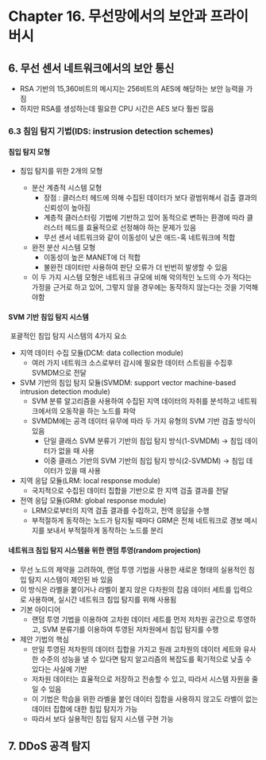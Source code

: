 # Chapter 16. 무선망에서의 보안과 프라이버시

## 6. 무선 센서 네트워크에서의 보안 통신

- RSA 기반의 15,360비트의 메시지는 256비트의 AES에 해당하는 보안 능력을 가짐
- 하지만 RSA를 생성하는데 필요한 CPU 시간은 AES 보다 훨씬 많음

### 6.3 침임 탐지 기법(IDS: instrusion detection schemes)

#### 침입 탐지 모형

- 침입 탐지를 위한 2개의 모형

  - 분산 계층적 시스템 모형
    - 장점 : 클러스터 헤드에 의해 수집된 데이터가 보다 광범위해서 검출 결과의 신뢰성이 높아짐
    - 계층적 클러스터링 기법에 기반하고 있어 동적으로 변하는 환경에 따라 클러스터 헤드를 효율적으로 선정해야 하는 문제가 있음
    - 무선 센서 네트워크와 같이 이동성이 낮은 애드-혹 네트워크에 적합
  - 완전 분산 시스템 모형
    - 이동성이 높은 MANET에 더 적합
    - 불완전 데이터만 사용하여 판단 오류가 더 빈번히 발생할 수 있음
  - 이 두 가지 시스템 모형은 네트워크 규모에 비해 악의적인 노드의 수가 적다는 가정을 근거로 하고 있어, 그렇지 않을 경우에는 동작하지 않는다는 것을 기억해야함

  

#### SVM 기반 침입 탐지 시스템

​	포괄적인 침입 탐지 시스템의 4가지 요소

- 지역 데이터 수집 모듈(DCM: data collection module)
  - 여러 가지 네트워크 소스로부터 감시에 필요한 데이터 스트림을 수집후 SVMDM으로 전달
- SVM 기반의 침입 탐지 모듈(SVMDM: support vector machine-based intrusion detection module)
  - SVM 분류 알고리즘을 사용하여 수집된 지역 데이터의 자취를 분석하고 네트워크에서의 오동작을 하는 노드를 파악
  - SVMDM에는 공격 데이터 유무에 따라 두 가지 유형의 SVM 기반 검출 방식이 있음
    - 단일 클래스 SVM 분류기 기반의 침입 탐지 방식(1-SVMDM) → 침입 데이터가 없을 때 사용
    - 이중 클래스 기반의 SVM 기반의 침입 탐지 방식(2-SVMDM) → 침입 데이터가 있을 때 사용
- 지역 응답 모듈(LRM: local response module)
  - 국지적으로 수집된  데이터 집합을 기반으로 한 지역 검출 결과를 전달
- 전역 응답 모듈(GRM: global response module)
  - LRM으로부터의 지역 검출 결과를 수집하고, 전역 응답을 수행
  - 부적절하게 동작하는 노드가 탐지될 때마다 GRM은 전체 네트워크로 경보 메시지를 보내서 부적절하게 동작하는 노드를 분리



#### 네트워크 침입 탐지 시스템을 위한 랜덤 투영(random projection)

- 무선 노드의  제약을 고려하여, 랜덤 투영 기법을 사용한 새로운 형태의 실용적인 침입 탐지 시스템이 제안된 바 있음
- 이 방식은 라벨을 붙이거나 라벨이 붙지 않은 다차원의 잡음 데이터 세트를 입력으로 사용하며, 실시간 네트워크 침입 탐지를 위해 사용됨
- 기본 아이디어
  - 랜덤 투영 기법을 이용하여 고차원 데이터 세트를 먼저 저차원 공간으로 투영하고, SVM 분류기를 이용하여 투영된 저차원에서 침입 탐지를 수행
- 제안 기법의 핵심
  - 만일 투영된 저차원의 데이터 집합을 가지고 원래 고차원의 데이터 세트와 유사한 수준의 성능을 낼 수 있다면 탐지 알고리즘의 복잡도를 획기적으로 낮출 수 있다는 사실에 기반
  - 저차원 데이터는 효율적으로 저장하고 전송할 수 있고, 따라서 시스템 자원을 줄일 수 있음
  - 이 기법은 학습을 위한 라벨을 붙인 데이터 집합을 사용하지 않고도 라벨이 없는 데이터 집합에 대한 침입 탐지가 가능
  - 따라서 보다 실용적인 침입 탐지 시스템 구현 가능



## 7. DDoS 공격 탐지

